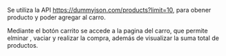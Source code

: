 Se utiliza la API https://dummyjson.com/products?limit=10, para obener producto y poder agregar al carro.

Mediante el botón carrito se accede a la pagina del carro, que permite elminar , vaciar y realizar la compra, además de visualizar la suma total de productos.
